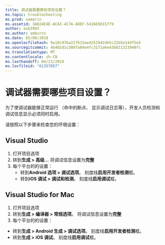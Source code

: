 ```yaml
---
title: 调试器需要哪些项目设置？
ms.topic: troubleshooting
ms.prod: xamarin
ms.assetid: 3A024E4E-ACA3-4C7A-ADEF-541665D15779
author: asb3993
ms.author: amburns
ms.date: 05/08/2018
ms.openlocfilehash: 9a18c97ba227615ae42529424b5c22b5e144f5e5
ms.sourcegitcommit: 4b402d1c508fa84e4fc3171a6e43b811323948fc
ms.translationtype: MT
ms.contentlocale: zh-CN
ms.lasthandoff: 04/23/2019
ms.locfileid: "61357857"
---
```

# <a name="what-project-settings-are-required-for-the-debugger"></a>调试器需要哪些项目设置？

为了使调试器能够正常运行 （命中的断点、 显示调试日志等），开发人员检测和调试信息显示必须同时启用。

请按照以下步骤来检查您的环境设置：

## <a name="visual-studio"></a>Visual Studio
1. 打开项目选项
2. 转到**生成 > 高级...** 将调试信息设置为**完整**
3. 每个平台的的设置：
   - 转到**Android 选项 > 调试选项**。 刻度线**启用开发者检测**框。
   - 转到**iOS 调试 > 调试和检测**。 刻度线**启用调试**框。

## <a name="visual-studio-for-mac"></a>Visual Studio for Mac
1. 打开项目选项
2. 转到**生成 > 编译器 > 常规选项**。 将调试信息设置为**完整**
3. 每个平台的的设置：
  - 转到**生成 > Android 生成 > 调试选项**。 刻度线**启用开发者检测**框。
  - 转到**生成 > iOS 调试**。 刻度线**启用调试**框。

